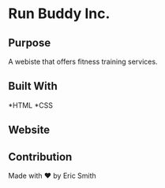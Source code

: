# Run Buddy Inc.

## Purpose
A webiste that offers fitness training services.

## Built With
*HTML
*CSS

## Website


## Contribution
Made with ❤️ by Eric Smith
